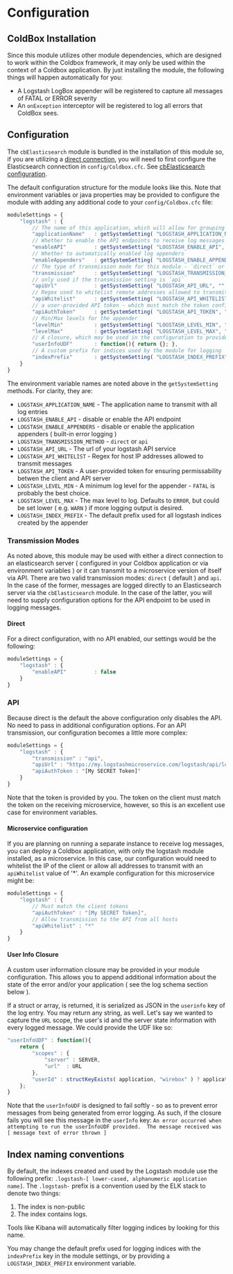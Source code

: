 # Configuration

## ColdBox Installation

Since this module utilizes other module dependencies, which are designed to work within the Coldbox framework, it may only be used within the context of a Coldbox application.  By just installing the module, the following things will happen automatically for you:

* A Logstash LogBox appender will be registered to capture all messages of FATAL or ERROR severity
* An `onException` interceptor will be registered to log all errors that ColdBox sees.


## Configuration

The `cbElasticsearch` module is bundled in the installation of this module so, if you are utilizing a [direct connection](#transmission-modes), you will need to first configure the Elasticsearch connection in `config/Coldbox.cfc`.  See [cbElasticsearch configuration](https://cbelasticsearch.ortusbooks.com/configuration).

The default configuration structure for the module looks like this.  Note that environment variables or java properties may be provided to configure the module with adding any additional code to your `config/Coldbox.cfc` file:

```js
moduleSettings = {
	"logstash" : {
		// The name of this application, which will allow for grouping of logs
		"applicationName" 	: getSystemSetting( "LOGSTASH_APPLICATION_NAME", server.coldfusion.productname eq "Lucee" ? getApplicationSettings().name : getApplicationMetadata().name ),
		// Whether to enable the API endpoints to receive log messages
		"enableAPI" 		: getSystemSetting( "LOGSTASH_ENABLE_API", true ),
		// Whether to automatically enabled log appenders
		"enableAppenders" 	: getSystemSetting( "LOGSTASH_ENABLE_APPENDERS", true ),
		// The type of transmission mode for this module - `direct` or `api`
		"transmission" 		: getSystemSetting( "LOGSTASH_TRANSMISSION_METHOD", "direct" ),
		// only used if the transmission setting is `api`
		"apiUrl" 			: getSystemSetting( "LOGSTASH_API_URL", "" ),
		// Regex used to whitelist remote addresses allowed to transmit to the API - by default only 127.0.0.1 is allowed to transmit messages to the API
		"apiWhitelist" 		: getSystemSetting( "LOGSTASH_API_WHITELIST", "127.0.0.1" ),
		// a user-provided API token - which must match the token configured on the remote API microservice leave empty if using IP whitelisting
		"apiAuthToken" 		: getSystemSetting( "LOGSTASH_API_TOKEN", "" ),
		// Min/Max levels for the appender
		"levelMin" 			: getSystemSetting( "LOGSTASH_LEVEL_MIN", "FATAL" ),
		"levelMax" 			: getSystemSetting( "LOGSTASH_LEVEL_MAX", "ERROR" ),
		// A closure, which may be used in the configuration to provide custom information. Will be stored in the `userinfo` key in your logstash logs
		"userInfoUDF"       : function(){ return {}; },
		// A custom prefix for indices used by the module for logging
		"indexPrefix"       : getSystemSetting( "LOGSTASH_INDEX_PREFIX", "logstash-" & lcase( REReplaceNoCase(applicationName, "[^0-9A-Z_]", "_", "all") ) ) )
	}
}
```

The environment variable names are noted above in the `getSystemSetting` methods.  For clarity, they are:

- `LOGSTASH_APPLICATION_NAME` - The application name to transmit with all log entries
- `LOGSTASH_ENABLE_API` - disable or enable the API endpoint
- `LOGSTASH_ENABLE_APPENDERS` - disable or enable the application appenders ( built-in error logging )
- `LOGSTASH_TRANSMISSION_METHOD` - `direct` or `api`
- `LOGSTASH_API_URL` - The url of your logstash API service
- `LOGSTASH_API_WHITELIST` - Regex for host IP addresses allowed to transmit messages
- `LOGSTASH_API_TOKEN` - A user-provided token for ensuring permissability betwen the client and API server
- `LOGSTASH_LEVEL_MIN` - A minimum log level for the appender - `FATAL` is probably the best choice.
- `LOGSTASH_LEVEL_MAX` - The max level to log.  Defaults to `ERROR`, but could be set lower ( e.g. `WARN` ) if more logging output is desired.
- `LOGSTASH_INDEX_PREFIX` - The default prefix used for all logstash indices created by the appender

### Transmission Modes

As noted above, this module may be used with either a direct connection to an elasticsearch server ( configured in your Coldbox application or via environment variables ) or it can transmit to a microservice version of itself via API.   There are two valid transmission modes:  `direct` ( default ) and `api`.  In the case of the former, messages are logged directly to an Elasticsearch server via the `cbElasticsearch` module.  In the case of the latter, you will need to supply configuration options for the API endpoint to be used in logging messages.


#### Direct

For a direct configuration, with no API enabled, our settings would be the following:

```js
moduleSettings = {
	"logstash" : {
		"enableAPI" 		: false
	}
}
```

### API

Because direct is the default the above configuration only disables the API.  No need to pass in additional configuration options.
For an API transmission, our configuration becomes a little more complex:

```js
moduleSettings = {
	"logstash" : {
		"transmission" : "api",
		"apiUrl" : "https://my.logstashmicroservice.com/logstash/api/logs,
		"apiAuthToken : "[My SECRET Token]"
	}
}
```

Note that the token is provided by you. The token on the client must match the token on the receiving microservice, however, so this is an excellent use case for environment variables.

#### Microservice configuration

If you are planning on running a separate instance to receive log messages, you can deploy a Coldbox application, with only the logstash module installed, as a microservice.  In this case, our configuration would need to whitelist the IP of the client or allow all addresses to transmit with an `apiWhitelist` value of '*'.  An example configuration for this microservice might be:

```js
moduleSettings = {
	"logstash" : {
		// Must match the client tokens
		"apiAuthToken" : "[My SECRET Token]",
		// Allow transmission to the API from all hosts
		"apiWhitelist" : "*"
	}
}
```

#### User Info Closure

A custom user information closure may be provided in your module configuration.  This allows you to append additional information about the state of the error and/or your application ( see the log schema section below ).

If a struct or array, is returned, it is serialized as JSON in the `userinfo` key of the log entry. You may return any string, as well.  Let's say we wanted to capture the `URL` scope, the user's id and the server state information with every logged message.  We could provide the UDF like so:

```js
"userInfoUDF" : function(){
	return {
		"scopes" : {
			"server" : SERVER,
			"url"  : URL
		},
		"userId" : structKeyExists( application, "wirebox" ) ? application.wirebox.getInstance( "SecurityService" ).getAuthenticatedUserId() : ""
	};
}
```

Note that the `userInfoUDF` is designed to fail softly - so as to prevent error messages from being generated from error logging.  As such, if the closure fails you will see this message in the `userInfo` key:  `An error occurred when attempting to run the userInfoUDF provided.  The message received was [ message text of error thrown ]`

## Index naming conventions

By default, the indexes created and used by the Logstash module use the following prefix:  `.logstash-[ lower-cased, alphanumeric application name]`.  The `.logstash-` prefix is a convention used by the ELK stack to denote two things: 

1. The index is non-public
2. The index contains logs.

Tools like Kibana will automatically filter logging indices by looking for this name. 

You may change the default prefix used for logging indices with the `indexPrefix` key in the module settings, or by providing a `LOGSTASH_INDEX_PREFIX` environment variable.
